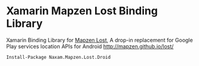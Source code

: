 # Xamarin Mapzen Lost Binding Library
Xamarin Binding Library for [Mapzen Lost](https://github.com/mapzen/lost), A drop-in replacement for Google Play services location APIs for Android http://mapzen.github.io/lost/

```
Install-Package Naxam.Mapzen.Lost.Droid
```

